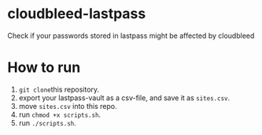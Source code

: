 # cloudbleed-lastpass
Check if your passwords stored in lastpass might be affected by cloudbleed

# How to run
1. `git clone`this repository.
2. export your lastpass-vault as a csv-file, and save it as `sites.csv`.
3. move `sites.csv` into this repo.
4. run `chmod +x scripts.sh`.
5. run `./scripts.sh`.
